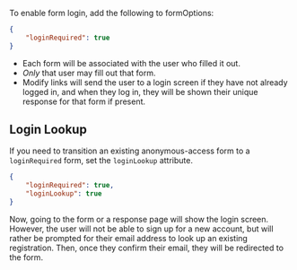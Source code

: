 To enable form login, add the following to formOptions:

```json
{
    "loginRequired": true
}
```

- Each form will be associated with the user who filled it out.
- *Only* that user may fill out that form.
- Modify links will send the user to a login screen if they have not already logged in, and when they log in, they will be shown their unique response for that form if present.

## Login Lookup
If you need to transition an existing anonymous-access form to a `loginRequired` form, set the `loginLookup` attribute.

```json
{
    "loginRequired": true,
    "loginLookup": true
}
```

Now, going to the form or a response page will show the login screen. However, the user will not be able to sign up for a new account, but will rather be prompted for their email address to look up an existing registration. Then, once they confirm their email, they will be redirected to the form.